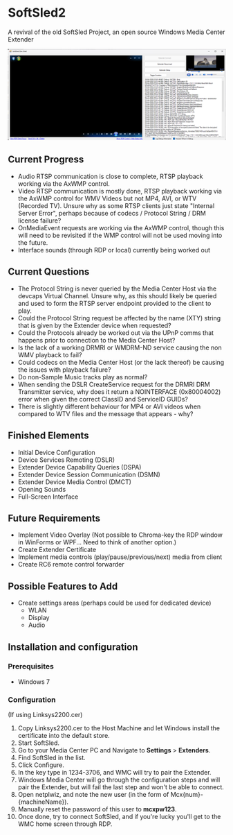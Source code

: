 # SoftSled2
A revival of the old SoftSled Project, an open source Windows Media Center Extender

![Screenshot of the Dev Shell](https://raw.githubusercontent.com/L2N6H5B3/SoftSled2/master/Screenshot_230425.png)

## Current Progress
* Audio RTSP communication is close to complete, RTSP playback working via the AxWMP control.
* Video RTSP communication is mostly done, RTSP playback working via the AxWMP control for WMV Videos but not MP4, AVI, or WTV (Recorded TV).  Unsure why as some RTSP clients just state "Internal Server Error", perhaps because of codecs / Protocol String / DRM license failure?
* OnMediaEvent requests are working via the AxWMP control, though this will need to be revisited if the WMP control will not be used moving into the future.
* Interface sounds (through RDP or local) currently being worked out

## Current Questions
* The Protocol String is never queried by the Media Center Host via the devcaps Virtual Channel.  Unsure why, as this should likely be queried and used to form the RTSP server endpoint provided to the client to play.
* Could the Protocol String request be affected by the name (XTY) string that is given by the Extender device when requested?
* Could the Protocols already be worked out via the UPnP comms that happens prior to connection to the Media Center Host?
* Is the lack of a working DRMRI or WMDRM-ND service causing the non WMV playback to fail?
* Could codecs on the Media Center Host (or the lack thereof) be causing the issues with playback failure?
* Do non-Sample Music tracks play as normal?
* When sending the DSLR CreateService request for the DRMRI DRM Transmitter service, why does it return a NOINTERFACE (0x80004002) error when given the correct ClassID and ServiceID GUIDs?
* There is slightly different behaviour for MP4 or AVI videos when compared to WTV files and the message that appears - why?

## Finished Elements
* Initial Device Configuration
* Device Services Remoting (DSLR)
* Extender Device Capability Queries (DSPA)
* Extender Device Session Communication (DSMN)
* Extender Device Media Control (DMCT)
* Opening Sounds
* Full-Screen Interface

## Future Requirements
* Implement Video Overlay (Not possible to Chroma-key the RDP window in WinForms or WPF... Need to think of another option.)
* Create Extender Certificate
* Implement media controls (play/pause/previous/next) media from client
* Create RC6 remote control forwarder


## Possible Features to Add
* Create settings areas (perhaps could be used for dedicated device)
    * WLAN
    * Display
    * Audio

## Installation and configuration
### Prerequisites
* Windows 7

### Configuration
(If using Linksys2200.cer)
1. Copy Linksys2200.cer to the Host Machine and let Windows install the certificate into the default store.
2. Start SoftSled.
3. Go to your Media Center PC and Navigate to **Settings** > **Extenders**.
4. Find SoftSled in the list.
5. Click Configure.
6. In the key type in 1234-3706, and WMC will try to pair the Extender.
7. Windows Media Center will go through the configuration steps and will pair the Extender, but will fail the last step and won't be able to connect.
8. Open netplwiz, and note the new user (in the form of Mcx{num}-{machineName}). 
9. Manually reset the password of this user to **mcxpw123**.
10. Once done, try to connect SoftSled, and if you're lucky you'll get to the WMC home screen through RDP.
